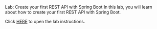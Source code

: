 Lab: Create your first REST API with Spring Boot
 In this lab, you will learn about how to create your first REST API with Spring Boot.


Click [HERE](https://cf-courses-data.static.labs.skills.network/NV3GbuK7r7ugN5ndkjNwaQ/Create%20you%20first%20REST%20API%20with%20Spring%20Boot-v1.md.html)
 to open the lab instructions. 